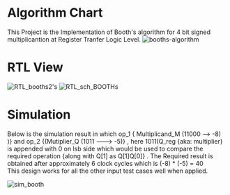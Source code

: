 # Algorithm Chart
 This Project is the Implementation of Booth's algorithm for 4 bit signed multiplicantion at Register Tranfer Logic Level.
![booths-algorithm](https://user-images.githubusercontent.com/98607828/183565360-f9a43600-16f3-4991-b5dc-6f00ab01c614.jpg)

# RTL View

![RTL_booths2's](https://user-images.githubusercontent.com/98607828/183563213-75c4768c-66a3-4baf-a156-3e5d30952dd6.jpg)
![RTL_sch_BOOTHs](https://user-images.githubusercontent.com/98607828/183563328-5489396c-2bed-4986-8554-c8acce8ef1db.jpg)


 # Simulation
    
  Below is the simulation result in which op_1 { Multiplicand_M (11000 --> -8) )} and op_2 {(Mutiplier_Q (1011 ---> -5)} ,
     here 1011(Q_reg {aka: multiplier} is      appended with 0 on lsb side which would be used to compare the required operation
     {along with Q[1]  as Q[1]Q[0]} . The Required result is obtained after approximately 6 clock cycles which is (-8) * (-5) = 40   
      This design works for all the other input test cases well when applied.
         
![sim_booth](https://user-images.githubusercontent.com/98607828/183564666-dc7025d2-268d-422a-8719-df8545812862.jpg)

